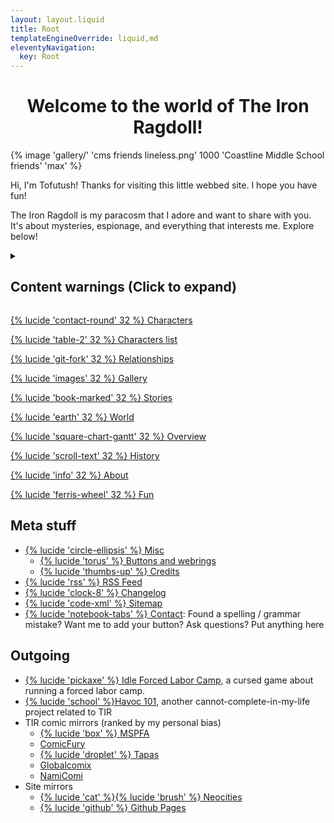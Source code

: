 ```yaml
---
layout: layout.liquid
title: Root
templateEngineOverride: liquid,md
eleventyNavigation:
  key: Root
---
```

<link rel="stylesheet" href="/css/home.css"/>
<h1 style="text-align: center;">Welcome to the world of The Iron Ragdoll!</h1>
{% image 'gallery/' 'cms friends lineless.png' 1000 'Coastline Middle School friends' 'max' %}

Hi, I'm Tofutush! Thanks for visiting this little webbed site. I hope you have fun!

The Iron Ragdoll is my paracosm that I adore and want to share with you. It's about mysteries, espionage, and everything that interests me. Explore below!

<details>
  <summary><h2>Content warnings (Click to expand)</h2></summary>
  <p>This site and its contents feature strong language, cartoon violence, and occasional mature themes. Viewer discretion is advised.</p>
  <p>It should be obvious that I do not agree with everything presented on this site, such as the opinions and actions of the characters. Even a lot of the out-of-character content is written with an exaggerated joking tone. Don't treat it so seriously.</p>
  <p>Also: This site uses Javascript for theme switching, section expanding, gallery popups, and filtering! It should be fine to view most other things with JS disabled.</p>
</details>
<div class="grid">
  <a class="big" href="/characters/">
    <div class="card" style="background-image: url('{{ "/img/gallery/sparky pop.png" | htmlBaseUrl }}');"><p>{% lucide 'contact-round' 32 %} Characters</p></div>
  </a>
  <a href="/characters/list/">
    <div class="card"><p>{% lucide 'table-2' 32 %} Characters list</p></div>
  </a>
  <a href="/characters/relationships/">
    <div class="card"><p>{% lucide 'git-fork' 32 %} Relationships</p></div>
  </a>
  <a href="/gallery/">
    <div class="card"><p>{% lucide 'images' 32 %} Gallery</p></div>
  </a>
  <a href="/stories/">
    <div class="card" style="background-image: url('{{ "/img/gallery/pumpkin pop.png" | htmlBaseUrl }}');"><p>{% lucide 'book-marked' 32 %} Stories</p></div>
  </a>
  <a class="big" href="/world/">
    <div class="card" style="background-image: url('{{ "/img/gallery/buttercup pop.png" | htmlBaseUrl }}');"><p>{% lucide 'earth' 32 %} World</p></div>
  </a>
  <a href="/world/overview/">
    <div class="card"><p>{% lucide 'square-chart-gantt' 32 %} Overview</p></div>
  </a>
  <a href="/world/history/">
    <div class="card"><p>{% lucide 'scroll-text' 32 %} History</p></div>
  </a>
  <a href="/about/">
    <div class="card"><p>{% lucide 'info' 32 %} About</p></div>
  </a>
  <a href="/fun/">
    <div class="card"><p>{% lucide 'ferris-wheel' 32 %} Fun</p></div>
  </a>
</div>

## Meta stuff

- [{% lucide 'circle-ellipsis' %} Misc](/misc/)
  - [{% lucide 'torus' %} Buttons and webrings](/misc/links/)
  - [{% lucide 'thumbs-up' %} Credits](/misc/credits/)
- [{% lucide 'rss' %} RSS Feed](/feed.xml/)
- [{% lucide 'clock-8' %} Changelog](/changelog/)
- [{% lucide 'code-xml' %} Sitemap](/sitemap/)
- [{% lucide 'notebook-tabs' %} Contact](/contact/): Found a spelling / grammar mistake? Want me to add your button? Ask questions? Put anything here

## Outgoing

- [{% lucide 'pickaxe' %} Idle Forced Labor Camp](https://tofutush.github.io/idlegame), a cursed game about running a forced labor camp.
- [{% lucide 'school' %}Havoc 101](https://tofutush.github.io/havoc101), another cannot-complete-in-my-life project related to TIR
- TIR comic mirrors (ranked by my personal bias)
  - [{% lucide 'box' %} MSPFA](https://mspfa.com/?s=50350&p=1)
  - [ComicFury](https://the-iron-ragdoll.thecomicseries.com)
  - [{% lucide 'droplet' %} Tapas](https://tapas.io/series/The-Iron-Ragdoll)
  - [Globalcomix](https://globalcomix.com/c/the-iron-ragdoll)
  - [NamiComi](https://namicomi.com/en/title/EGyt8a6z/the-iron-ragdoll/chapters?lang=en)
- Site mirrors
  - [{% lucide 'cat' %}{% lucide 'brush' %} Neocities](https://neocities.org/site/tofutush)
  - [{% lucide 'github' %} Github Pages](https://tofutush.github.io/The-Iron-Ragdoll)
